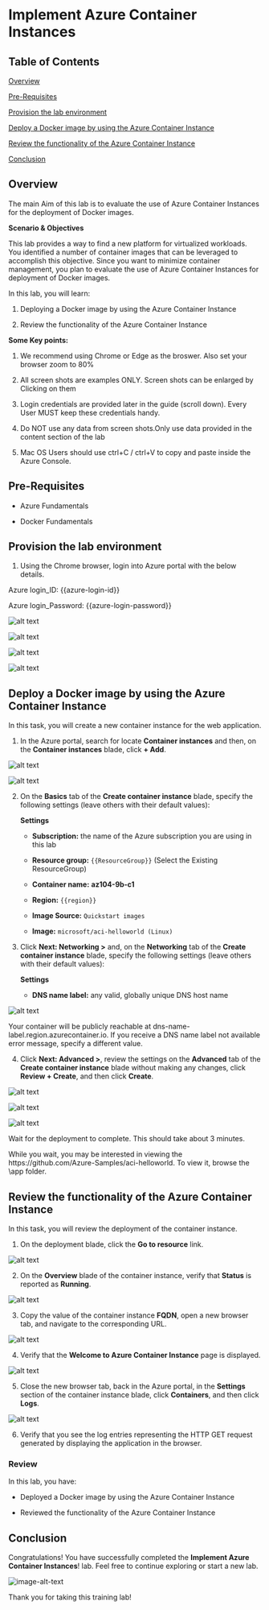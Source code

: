 # Implement Azure Container Instances

## Table of Contents

[Overview](#overview)

[Pre-Requisites](#pre-requisites) 

[Provision the lab environment](#provision-the-lab-environment)

[Deploy a Docker image by using the Azure Container Instance](#deploy-a-docker-image-by-using-the-azure-container-instance)

[Review the functionality of the Azure Container Instance](#review-the-functionality-of-the-azure-container-instance)

[Conclusion](#conclusion)

## Overview

The main Aim of this lab is to evaluate the use of Azure Container Instances for the deployment of Docker images.

**Scenario & Objectives**

This lab provides a way to find a new platform for virtualized workloads. You identified a number of container images that can be leveraged to accomplish this objective. Since you want to minimize container management, you plan to evaluate the use of Azure Container Instances for deployment of Docker images.

In this lab, you will learn:

1. Deploying a Docker image by using the Azure Container Instance

2. Review the functionality of the Azure Container Instance

**Some Key points:**

1. We recommend using Chrome or Edge as the broswer. Also set your browser zoom to 80%

2. All screen shots are examples ONLY. Screen shots can be enlarged by Clicking on them

3. Login credentials are provided later in the guide (scroll down). Every User MUST keep these credentials handy.

4. Do NOT use any data from screen shots.Only use data provided in the content section of the lab

5. Mac OS Users should use ctrl+C / ctrl+V to copy and paste inside the Azure Console.

## Pre-Requisites

* Azure Fundamentals

* Docker Fundamentals

## Provision the lab environment

1.  Using the Chrome browser, login into Azure portal with the below details.
<p class="accessDetails-container">
Azure login_ID: {{azure-login-id}}
</p>
<p class="accessDetails-container">
Azure login_Password: {{azure-login-password}}
</p>

![alt text](https://qloudableassets.blob.core.windows.net/microsoft-learning/Az900/lab6%20-%20Configure%20Azure%20Storage/1.png?st=2020-08-25T12%3A20%3A09Z&se=2023-08-26T12%3A20%3A00Z&sp=rl&sv=2018-03-28&sr=c&sig=pbk1%2BobUdQvMezv7bkK8D5GA8%2BIxV5X3KO5EmQGhbbk%3D)
 
![alt text](https://qloudableassets.blob.core.windows.net/microsoft-learning/Az900/lab6%20-%20Configure%20Azure%20Storage/2.png?st=2020-08-25T12%3A20%3A09Z&se=2023-08-26T12%3A20%3A00Z&sp=rl&sv=2018-03-28&sr=c&sig=pbk1%2BobUdQvMezv7bkK8D5GA8%2BIxV5X3KO5EmQGhbbk%3D)

![alt text](https://qloudableassets.blob.core.windows.net/microsoft-learning/Az900/lab6%20-%20Configure%20Azure%20Storage/3.png?st=2020-08-25T12%3A20%3A09Z&se=2023-08-26T12%3A20%3A00Z&sp=rl&sv=2018-03-28&sr=c&sig=pbk1%2BobUdQvMezv7bkK8D5GA8%2BIxV5X3KO5EmQGhbbk%3D)

![alt text](https://qloudableassets.blob.core.windows.net/microsoft-learning/Az900/lab6%20-%20Configure%20Azure%20Storage/4.png?st=2020-08-25T12%3A20%3A09Z&se=2023-08-26T12%3A20%3A00Z&sp=rl&sv=2018-03-28&sr=c&sig=pbk1%2BobUdQvMezv7bkK8D5GA8%2BIxV5X3KO5EmQGhbbk%3D)

## Deploy a Docker image by using the Azure Container Instance

In this task, you will create a new container instance for the web application. 

1. In the Azure portal, search for locate **Container instances** and then, on the **Container instances** blade, click **+ Add**. 

![alt text](https://qloudableassets.blob.core.windows.net/microsoft-learning/Az104/Images/Implement%20Azure%20Container%20Instances/Images/1.png?st=2020-10-21T11%3A05%3A12Z&se=2025-10-22T11%3A05%3A00Z&sp=rl&sv=2018-03-28&sr=b&sig=PNebamsgSXxTI9zsOgiss5Ra0hi32XO7InrFQYdRJ9o%3D)

![alt text](https://qloudableassets.blob.core.windows.net/microsoft-learning/Az104/Images/Implement%20Azure%20Container%20Instances/Images/2.png?st=2020-10-21T11%3A06%3A54Z&se=2025-10-22T11%3A06%3A00Z&sp=rl&sv=2018-03-28&sr=b&sig=8%2BA2BbEZxKeBIT1%2BnnuifJC4%2FYiwbC6OBQ76NdDWcnk%3D)

2. On the **Basics** tab of the **Create container instance** blade, specify the following settings (leave others with their default values):

   **Settings**
   
    *  **Subscription:** the name of the Azure subscription you are using in this lab
  
    * **Resource group:** `{{ResourceGroup}}`  (Select the Existing ResourceGroup)
  
    * **Container name:** **az104-9b-c1**
  
    * **Region:** `{{region}}`
  
    * **Image Source:** `Quickstart images`
  
    * **Image:** `microsoft/aci-helloworld (Linux)`

3. Click **Next: Networking >** and, on the **Networking** tab of the **Create container instance** blade, specify the following settings (leave others with their default values):

   **Settings**
    
     * **DNS name label:** any valid, globally unique DNS host name
    
![alt text](https://qloudableassets.blob.core.windows.net/microsoft-learning/Az104/Images/Implement%20Azure%20Container%20Instances/Images/3.png?st=2020-10-21T11%3A07%3A49Z&se=2025-10-22T11%3A07%3A00Z&sp=rl&sv=2018-03-28&sr=b&sig=%2Fw6xLxBKUqthpNt%2FMTQ7PgIQzsyQT%2Fq1xppyZ%2FmIEaE%3D)    
    	
<p class="note-container">
Your container will be publicly reachable at dns-name-label.region.azurecontainer.io. If you receive a DNS name label not available error message, specify a different value.
</p>	

4. Click **Next: Advanced >**, review the settings on the **Advanced** tab of the **Create container instance** blade without making any changes, click **Review + Create**, and then click **Create**.

![alt text](https://qloudableassets.blob.core.windows.net/microsoft-learning/Az104/Images/Implement%20Azure%20Container%20Instances/Images/4.png?st=2020-10-21T11%3A09%3A39Z&se=2025-10-22T11%3A09%3A00Z&sp=rl&sv=2018-03-28&sr=b&sig=gLYSVgfPaQDG3fQXLDNkCsoL9QnxtRjpBZE9zeNXAXI%3D)

![alt text](https://qloudableassets.blob.core.windows.net/microsoft-learning/Az104/Images/Implement%20Azure%20Container%20Instances/Images/5.png?st=2020-10-21T11%3A10%3A19Z&se=2025-10-22T11%3A10%3A00Z&sp=rl&sv=2018-03-28&sr=b&sig=AN%2BCPHh7KIxbPMi4QMMtOAqvft2U8d%2BvLUpHavIaMgY%3D)

![alt text](https://qloudableassets.blob.core.windows.net/microsoft-learning/Az104/Images/Implement%20Azure%20Container%20Instances/Images/6.png?st=2020-10-21T11%3A11%3A21Z&se=2025-10-22T11%3A11%3A00Z&sp=rl&sv=2018-03-28&sr=b&sig=0YkOK%2FPoSJxZ8nmxh1i7Sjn3mfdRyV3fOXFzbSJQ27g%3D)

<p class="note-container">
Wait for the deployment to complete. This should take about 3 minutes.
</p>	

<p class="note-container">
While you wait, you may be interested in viewing the https://github.com/Azure-Samples/aci-helloworld. To view it, browse the \app folder. 
</p>	 

## Review the functionality of the Azure Container Instance

In this task, you will review the deployment of the container instance.

1. On the deployment blade, click the **Go to resource** link.

![alt text](https://qloudableassets.blob.core.windows.net/microsoft-learning/Az104/Images/Implement%20Azure%20Container%20Instances/Images/7.png?st=2020-10-21T11%3A12%3A12Z&se=2025-10-22T11%3A12%3A00Z&sp=rl&sv=2018-03-28&sr=b&sig=wpIV0OiCOW0MNPVyaDOzXMqsdbu9y7OqQH2MVzV%2BPPA%3D)

2. On the **Overview** blade of the container instance, verify that **Status** is reported as **Running**. 

![alt text](https://qloudableassets.blob.core.windows.net/microsoft-learning/Az104/Images/Implement%20Azure%20Container%20Instances/Images/8.png?st=2020-10-21T11%3A12%3A45Z&se=2025-10-22T11%3A12%3A00Z&sp=rl&sv=2018-03-28&sr=b&sig=GUAaObiWKtNi28hY2%2Bpi4DF%2BnB%2F0zfEYrqgbzGIu5cM%3D)

3. Copy the value of the container instance **FQDN**, open a new browser tab, and navigate to the corresponding URL.

![alt text](https://qloudableassets.blob.core.windows.net/microsoft-learning/Az104/Images/Implement%20Azure%20Container%20Instances/Images/9.png?st=2020-10-21T11%3A13%3A42Z&se=2025-10-22T11%3A13%3A00Z&sp=rl&sv=2018-03-28&sr=b&sig=XC6Elejkv3xFH7pkF1tGVFneiMrTXwypZcV%2BUNZFJZY%3D)

4. Verify that the **Welcome to Azure Container Instance** page is displayed.

![alt text](https://qloudableassets.blob.core.windows.net/microsoft-learning/Az104/Images/Implement%20Azure%20Container%20Instances/Images/10.png?st=2020-10-21T11%3A14%3A45Z&se=2025-10-22T11%3A14%3A00Z&sp=rl&sv=2018-03-28&sr=b&sig=hEEA6XEipeIg1%2FtrLHvUMNW7UJl2HrmRxP86yyLD6io%3D)

5. Close the new browser tab, back in the Azure portal, in the **Settings** section of the container instance blade, click **Containers**, and then click **Logs**. 

![alt text](https://qloudableassets.blob.core.windows.net/microsoft-learning/Az104/Images/Implement%20Azure%20Container%20Instances/Images/11.png?st=2020-10-21T11%3A15%3A31Z&se=2025-10-22T11%3A15%3A00Z&sp=rl&sv=2018-03-28&sr=b&sig=7yhO0Z5CggPUY%2BVxY5akydyYY0YcowK3tv2ZZTskNSw%3D)

6. Verify that you see the log entries representing the HTTP GET request generated by displaying the application in the browser.

### Review

In this lab, you have:

* Deployed a Docker image by using the Azure Container Instance

* Reviewed the functionality of the Azure Container Instance

## Conclusion

Congratulations! You have successfully completed the **Implement Azure Container Instances**! lab. Feel free to continue exploring or start a new lab.

<img src="https://qloudableassets.blob.core.windows.net/aks/images%20for%20aks/sp%20images%20gif/congrats-gif.gif?st=2019-08-26T06%3A22%3A30Z&se=2022-08-27T06%3A22%3A00Z&sp=rl&sv=2018-03-28&sr=b&sig=7h%2B1GwYtoaOpGYaKxe%2FrQN3dbKfhoKw%2FbPWiqstjlIc%3D" alt="image-alt-text">

Thank you for taking this training lab!
